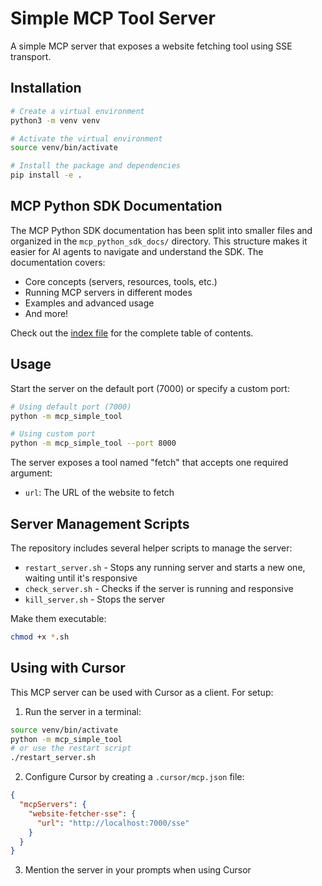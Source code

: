 # Simple MCP Tool Server

A simple MCP server that exposes a website fetching tool using SSE transport.

## Installation

```bash
# Create a virtual environment
python3 -m venv venv

# Activate the virtual environment
source venv/bin/activate

# Install the package and dependencies
pip install -e .
```

## MCP Python SDK Documentation

The MCP Python SDK documentation has been split into smaller files and organized in the `mcp_python_sdk_docs/` directory. This structure makes it easier for AI agents to navigate and understand the SDK. The documentation covers:

- Core concepts (servers, resources, tools, etc.)
- Running MCP servers in different modes
- Examples and advanced usage
- And more!

Check out the [index file](mcp_python_sdk_docs/index.md) for the complete table of contents.

## Usage

Start the server on the default port (7000) or specify a custom port:

```bash
# Using default port (7000)
python -m mcp_simple_tool

# Using custom port
python -m mcp_simple_tool --port 8000
```

The server exposes a tool named "fetch" that accepts one required argument:

- `url`: The URL of the website to fetch

## Server Management Scripts

The repository includes several helper scripts to manage the server:

- `restart_server.sh` - Stops any running server and starts a new one, waiting until it's responsive
- `check_server.sh` - Checks if the server is running and responsive
- `kill_server.sh` - Stops the server

Make them executable:

```bash
chmod +x *.sh
```

## Using with Cursor

This MCP server can be used with Cursor as a client. For setup:

1. Run the server in a terminal:
```bash
source venv/bin/activate
python -m mcp_simple_tool
# or use the restart script
./restart_server.sh
```

2. Configure Cursor by creating a `.cursor/mcp.json` file:
```json
{
  "mcpServers": {
    "website-fetcher-sse": {
      "url": "http://localhost:7000/sse"
    }
  }
}
```

3. Mention the server in your prompts when using Cursor
